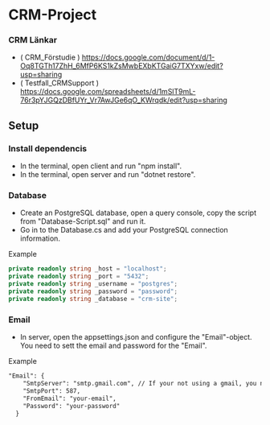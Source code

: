 ﻿# CRM-Project 

### CRM Länkar
- ( CRM_Förstudie ) https://docs.google.com/document/d/1-Oq8TGTh17ZhH_6MfP6KS1kZsMwbEXbKTGaiG7TXYxw/edit?usp=sharing
- ( Testfall_CRMSupport ) https://docs.google.com/spreadsheets/d/1mSlT9mL-76r3pYJGQzDBfUYr_Vr7AwJGe6qO_KWrqdk/edit?usp=sharing

## Setup
### Install dependencis
- In the terminal, open client and run "npm install". 
- In the terminal, open server and run "dotnet restore".

### Database

- Create an PostgreSQL database, open a query console, copy the script from "Database-Script.sql" and run it.
- Go in to the Database.cs and add your PostgreSQL connection information. 

Example
```c#
private readonly string _host = "localhost";
private readonly string _port = "5432";
private readonly string _username = "postgres";
private readonly string _password = "password";
private readonly string _database = "crm-site";
```

### Email

- In server, open the appsettings.json and configure the "Email"-object. You need to sett the email and password for the "Email".  

Example
```txt
"Email": {
    "SmtpServer": "smtp.gmail.com", // If your not using a gmail, you need to configure this.
    "SmtpPort": 587, 
    "FromEmail": "your-email",
    "Password": "your-password"
  }
```

